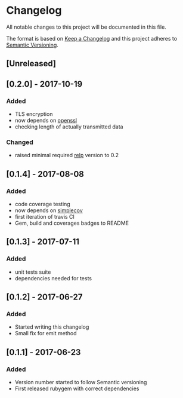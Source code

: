 # Changelog

All notable changes to this project will be documented in this file.

The format is based on [Keep a Changelog](http://keepachangelog.com/en/1.0.0/)
and this project adheres to [Semantic Versioning](http://semver.org/spec/v2.0.0.html).

## [Unreleased]

## [0.2.0] - 2017-10-19
### Added
- TLS encryption
- now depends on [openssl](https://github.com/ruby/openssl)
- checking length of actually transmitted data

### Changed
- raised minimal required [relp](https://github.com/ViaQ/Relp/) version to 0.2

## [0.1.4] - 2017-08-08
### Added
- code coverage testing
- now depends on [simplecov](https://github.com/colszowka/simplecov)
- first iteration of travis CI
- Gem, build and coverages badges to README

## [0.1.3] - 2017-07-11
### Added
- unit tests suite
- dependencies needed for tests

## [0.1.2] - 2017-06-27
### Added
- Started writing this changelog
- Small fix for emit method

## [0.1.1] - 2017-06-23
### Added
- Version number started to follow Semantic versioning
- First released rubygem with correct dependencies


